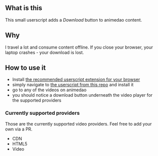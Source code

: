 ## What is this
This small userscript adds a _Download_ button to animedao content.

## Why
I travel a lot and consume content offline. If you close your browser, your laptop crashes - your download is lost.

## How to use it
* Install [the recommended userscript extension for your browser](https://www.google.com/search?q=tampermonkey&ie=utf-8&oe=utf-8)
* simply navigate to [the userscript from this repo]() and install it
* go to any of the videos on animedao
* you should notice a download button underneath the video player for the supported providers

### Currently supported providers
Those are the currently supported video providers. Feel free to add your own via a PR.
* CDN
* HTML5
* Video

